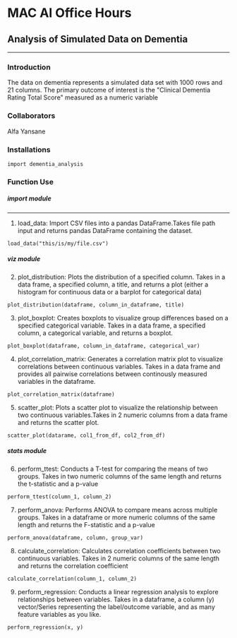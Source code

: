 # MAC AI Office Hours 
## Analysis of Simulated Data on Dementia 
---

### Introduction

The data on dementia represents a simulated data set with 1000 rows and 21 columns. The primary outcome of interest is the "Clinical Dementia Rating Total Score" measured as a numeric variable 

### Collaborators
Alfa Yansane

### Installations
```
import dementia_analysis
```

### Function Use

##### import module
---
1. load_data: Import CSV files into a pandas DataFrame.Takes file path input and returns pandas DataFrame containing the dataset.
```
load_data("this/is/my/file.csv")
``` 

##### viz module
2. plot_distribution: Plots the distribution of a specified column. Takes in a data frame, a specified column, a title, and returns a plot (either a histogram for continuous data or a barplot for categorical data)
```
plot_distribution(dataframe, column_in_dataframe, title)
```

3. plot_boxplot: Creates boxplots to visualize group differences based on a specified categorical variable. Takes in a data frame, a specified column, a categorical variable, and returns a boxplot.
```
plot_boxplot(dataframe, column_in_dataframe, categorical_var)
```

4. plot_correlation_matrix: Generates a correlation matrix plot to visualize correlations between continuous variables. Takes in a data frame and provides all pairwise correlations between continously measured variables in the dataframe.
```
plot_correlation_matrix(dataframe)
```

5. scatter_plot: Plots a scatter plot to visualize the relationship between two continuous variables.Takes in 2 numeric columns from a data frame and returns the scatter plot.
```
scatter_plot(datarame, col1_from_df, col2_from_df)
```

##### stats module
6. perform_ttest: Conducts a T-test for comparing the means of two groups. Takes in two numeric columns of the same length and returns the t-statistic and a p-value
```
perform_ttest(column_1, column_2)
```

7. perform_anova: Performs ANOVA to compare means across multiple groups. Takes in a dataframe or more numeric columns of the same length and returns the F-statistic and a p-value
```
perform_anova(dataframe, column, group_var)
```

8. calculate_correlation: Calculates correlation coefficients between two continuous variables. Takes in 2 numeric columns of the same length and returns the correlation coefficient
```
calculate_correlation(column_1, column_2)
```

9. perform_regression: Conducts a linear regression analysis to explore relationships between variables. Takes in a dataframe, a column (y) vector/Series representing the label/outcome variable, and as many feature variables as you like.
```
perform_regression(x, y)
```







